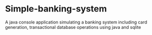 # Simple-banking-system
A java console application simulating a banking system including card generation, transactional database operations using java and sqlite
